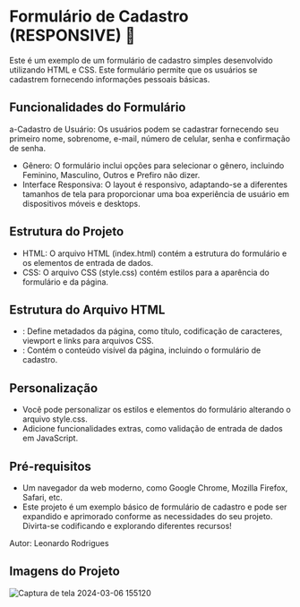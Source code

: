 # Formulário de Cadastro (RESPONSIVE) 📝

Este é um exemplo de um formulário de cadastro simples desenvolvido utilizando HTML e CSS. Este formulário permite que os usuários se cadastrem fornecendo informações pessoais básicas.

## Funcionalidades do Formulário
a-Cadastro de Usuário: Os usuários podem se cadastrar fornecendo seu primeiro nome, sobrenome, e-mail, número de celular, senha e confirmação de senha.
- Gênero: O formulário inclui opções para selecionar o gênero, incluindo Feminino, Masculino, Outros e Prefiro não dizer.
- Interface Responsiva: O layout é responsivo, adaptando-se a diferentes tamanhos de tela para proporcionar uma boa experiência de usuário em dispositivos móveis e desktops.

## Estrutura do Projeto
- HTML: O arquivo HTML (index.html) contém a estrutura do formulário e os elementos de entrada de dados.
- CSS: O arquivo CSS (style.css) contém estilos para a aparência do formulário e da página.

## Estrutura do Arquivo HTML
- <head>: Define metadados da página, como título, codificação de caracteres, viewport e links para arquivos CSS.
- <body>: Contém o conteúdo visível da página, incluindo o formulário de cadastro.

## Personalização
- Você pode personalizar os estilos e elementos do formulário alterando o arquivo style.css.
- Adicione funcionalidades extras, como validação de entrada de dados em JavaScript.

## Pré-requisitos
- Um navegador da web moderno, como Google Chrome, Mozilla Firefox, Safari, etc.
- Este projeto é um exemplo básico de formulário de cadastro e pode ser expandido e aprimorado conforme as necessidades do seu projeto. Divirta-se codificando e explorando diferentes recursos!

Autor: Leonardo Rodrigues

## Imagens do Projeto



![Captura de tela 2024-03-06 155120](https://github.com/rxodrigues/Formulario-de-cadastro/assets/137015987/b70883cc-64b3-46d0-8d38-44f5ebb48060)
